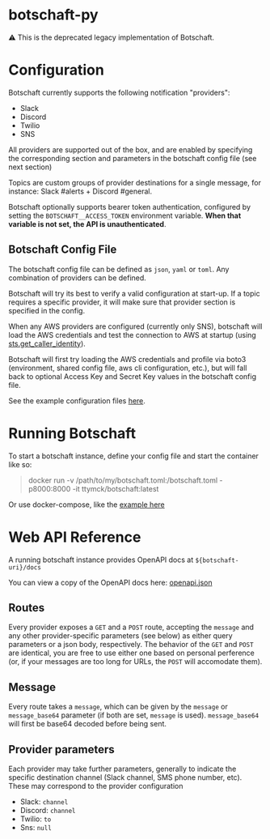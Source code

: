 # botschaft-py

:warning: This is the deprecated legacy implementation of Botschaft.

# Configuration

Botschaft currently supports the following notification "providers":

- Slack
- Discord
- Twilio
- SNS

All providers are supported out of the box, and are enabled by specifying the corresponding section and parameters in the botschaft config file (see next section)

Topics are custom groups of provider destinations for a single message, for instance: Slack #alerts + Discord #general.

Botschaft optionally supports bearer token authentication, configured by setting the `BOTSCHAFT__ACCESS_TOKEN` environment variable. **When that variable is not set, the API is unauthenticated**.

## Botschaft Config File

The botschaft config file can be defined as `json`, `yaml` or `toml`. Any combination of providers can be defined.

Botschaft will try its best to verify a valid configuration at start-up. If a topic requires a specific provider, it will make sure that provider section is specified in the config.

When any AWS providers are configured (currently only SNS), botschaft will load the AWS credentials and test the connection to AWS at startup (using [sts.get_caller_identity](https://docs.aws.amazon.com/cli/latest/reference/sts/get-caller-identity.html)).

Botschaft will first try loading the AWS credentials and profile via boto3 (environment, shared config file, aws cli configuration, etc.), but will fall back to optional Access Key and Secret Key values in the botschaft config file.

See the example configuration files [here](./example).


# Running Botschaft

To start a botschaft instance, define your config file and start the container like so:

> docker run -v /path/to/my/botschaft.toml:/botschaft.toml -p8000:8000 -it ttymck/botschaft:latest

Or use docker-compose, like the [example here](./example/docker-compose.yaml)

# Web API Reference

A running botschaft instance provides OpenAPI docs at `${botschaft-uri}/docs`

You can view a copy of the OpenAPI docs here: [openapi.json](./example/openapi.json)

## Routes

Every provider exposes a `GET` and a `POST` route, accepting the `message` and any other provider-specific parameters (see below) as either query parameters or a json body, respectively. The behavior of the `GET` and `POST` are identical, you are free to use either one based on personal perference (or, if your messages are too long for URLs, the `POST` will accomodate them).

## Message

Every route takes a `message`, which can be given by the `message` or `message_base64` parameter (if both are set, `message` is used). `message_base64` will first be base64 decoded before being sent.

## Provider parameters

Each provider may take further parameters, generally to indicate the specific destination channel (Slack channel, SMS phone number, etc). These may correspond to the provider configuration

- Slack: `channel`
- Discord: `channel`
- Twilio: `to`
- Sns: `null`
